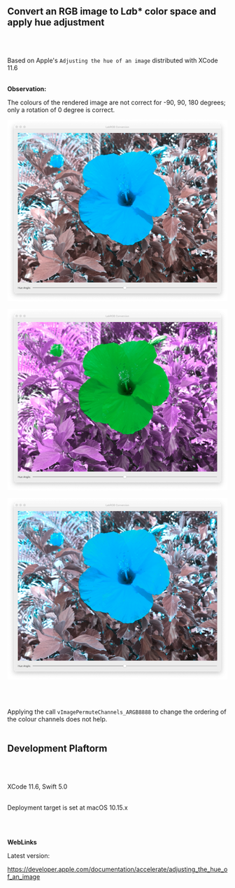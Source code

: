 ## Convert an RGB image to L*a*b* color space and apply hue adjustment
<br />
<br />

Based on Apple's `Adjusting the hue of an image` distributed with XCode 11.6
<br />
<br />

**Observation:**
<br />

The colours of the rendered image are not correct for -90, 90, 180 degrees; only a rotation of 0 degree is correct. 
<br />

![](Documentation/Rotation-90.png)

![](Documentation/Rotation90.png)

![](Documentation/Rotation180.png)

<br />
<br />

Applying the call `vImagePermuteChannels_ARGB8888` to change the ordering of the colour channels does not help.
<br />
<br />

## Development Plaftorm
<br />
<br />

XCode 11.6, Swift 5.0
<br />
<br />

Deployment target is set at macOS 10.15.x

<br />
<br />

**WebLinks**

Latest version:

https://developer.apple.com/documentation/accelerate/adjusting_the_hue_of_an_image
